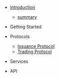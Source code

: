 - [Introduction](README.md)

    - [summary](README.md)
    
- Getting Started

- Protocols
    - [Issuance Protocol](issue.md)
    - [Trading Protocol](trade.md)
    
- Services

- API
